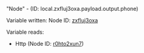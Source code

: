 "Node" - (ID: local.zxfluj3oxa.payload.output.phone)

Variable written:
Node ID: [zxfluj3oxa](../nodes/zxfluj3oxa.md)

Variable reads:
* Http (Node ID: [r0hto2xun7](../nodes/r0hto2xun7.md))
